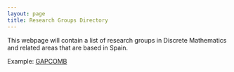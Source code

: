 ```yaml
---
layout: page
title: Research Groups Directory
---
```


This webpage will contain a list of research groups in Discrete Mathematics and related areas that are based in Spain.

Example: [GAPCOMB](/directory/gapcomb)